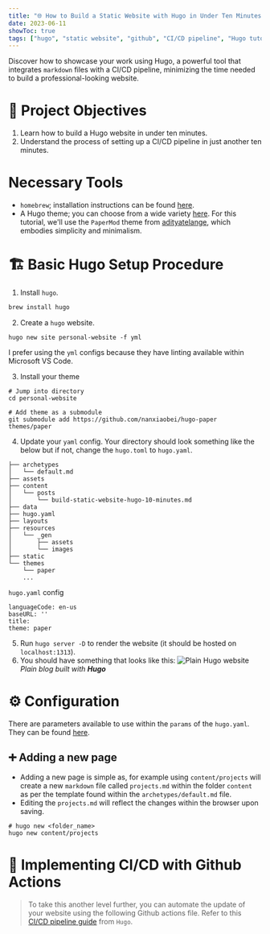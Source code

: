 ```yaml
---
title: "🌐 How to Build a Static Website with Hugo in Under Ten Minutes: A Step-by-Step Guide"
date: 2023-06-11
showToc: true
tags: ["hugo", "static website", "github", "CI/CD pipeline", "Hugo tutorial", "Hugo website"]
---
```


Discover how to showcase your work using Hugo, a powerful tool that integrates `markdown` files with a CI/CD pipeline, minimizing the time needed to build a professional-looking website.

# 🎯 Project Objectives
1. Learn how to build a Hugo website in under ten minutes.
2. Understand the process of setting up a CI/CD pipeline in just another ten minutes.

# Necessary Tools
- `homebrew`; installation instructions can be found [here](https://brew.sh/).
- A Hugo theme; you can choose from a wide variety [here](https://themes.gohugo.io/). For this tutorial, we'll use the `PaperMod` theme from [adityatelange](git@github.com:adityatelange/hugo-PaperMod.git), which embodies simplicity and minimalism.

# 🏗️ Basic Hugo Setup Procedure
1. Install `hugo`.

```bash
brew install hugo
```

2. Create a `hugo` website.
```
hugo new site personal-website -f yml
```
I prefer using the `yml` configs because they have linting available within Microsoft VS Code.

3. Install your theme
```
# Jump into directory
cd personal-website

# Add theme as a submodule
git submodule add https://github.com/nanxiaobei/hugo-paper themes/paper
```

4. Update your `yaml` config. Your directory should look something like the below but if not, change the `hugo.toml` to `hugo.yaml`.
```
├── archetypes
│   └── default.md
├── assets
├── content
│   └── posts
│       └── build-static-website-hugo-10-minutes.md
├── data
├── hugo.yaml
├── layouts
├── resources
│   └── _gen
│       ├── assets
│       └── images
├── static
└── themes
    └── paper
    ...
```

`hugo.yaml` config
```
languageCode: en-us
baseURL: ''
title:
theme: paper
```

5. Run `hugo server -D` to render the website (it should be hosted on `localhost:1313`).
6. You should have something that looks like this:
![Plain Hugo website](/build-static-website-hugo-10-minutes/hugo-plain.png#center)
*Plain blog built with **Hugo***

# ⚙️ Configuration
There are parameters available to use within the `params` of the `hugo.yaml`. They can be found [here](https://gohugo.io/getting-started/configuration/).

## ➕ Adding a new page
- Adding a new page is simple as, for example using `content/projects` will create a new `markdown` file called `projects.md` within the folder `content` as per the template found within the `archetypes/default.md` file.
- Editing the `projects.md` will reflect the changes within the browser upon saving.
```
# hugo new <folder_name>
hugo new content/projects
```

# 🔄 Implementing CI/CD with Github Actions
> To take this another level further, you can automate the update of your website using the following Github actions file.
Refer to this [CI/CD pipeline guide](https://gohugo.io/hosting-and-deployment/hosting-on-github/) from `Hugo`.
